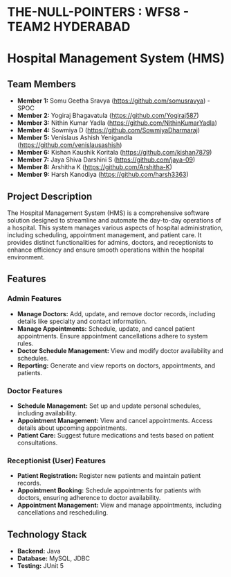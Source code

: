 # THE-NULL-POINTERS : WFS8 - TEAM2 HYDERABAD

# Hospital Management System (HMS)

## Team Members
- **Member 1:** Somu Geetha Sravya (https://github.com/somusravya) - SPOC
- **Member 2:** Yogiraj Bhagavatula (https://github.com/Yogiraj587)
- **Member 3:** Nithin Kumar Yadla (https://github.com/NithinKumarYadla)
- **Member 4:** Sowmiya D (https://github.com/SowmiyaDharmaraj)
- **Member 5:** Venislaus Ashish Yenigandla (https://github.com/venislausashish)
- **Member 6:** Kishan Kaushik Koritala (https://github.com/kishan7879)
- **Member 7:** Jaya Shiva Darshini S (https://github.com/jaya-09)
- **Member 8:** Arshitha K (https://github.com/Arshitha-K)
- **Member 9:** Harsh Kanodiya (https://github.com/harsh3363)


## Project Description

The Hospital Management System (HMS) is a comprehensive software solution designed to streamline and automate the day-to-day operations of a hospital. This system manages various aspects of hospital administration, including scheduling, appointment management, and patient care. It provides distinct functionalities for admins, doctors, and receptionists to enhance efficiency and ensure smooth operations within the hospital environment.

## Features

### Admin Features
- **Manage Doctors:** Add, update, and remove doctor records, including details like specialty and contact information.
- **Manage Appointments:** Schedule, update, and cancel patient appointments. Ensure appointment cancellations adhere to system rules.
- **Doctor Schedule Management:** View and modify doctor availability and schedules.
- **Reporting:** Generate and view reports on doctors, appointments, and patients.

### Doctor Features
- **Schedule Management:** Set up and update personal schedules, including availability.
- **Appointment Management:** View and cancel appointments. Access details about upcoming appointments.
- **Patient Care:** Suggest future medications and tests based on patient consultations.

### Receptionist (User) Features
- **Patient Registration:** Register new patients and maintain patient records.
- **Appointment Booking:** Schedule appointments for patients with doctors, ensuring adherence to doctor availability.
- **Appointment Management:** View and manage appointments, including cancellations and rescheduling.

## Technology Stack
- **Backend:** Java
- **Database:** MySQL, JDBC
- **Testing:** JUnit 5

